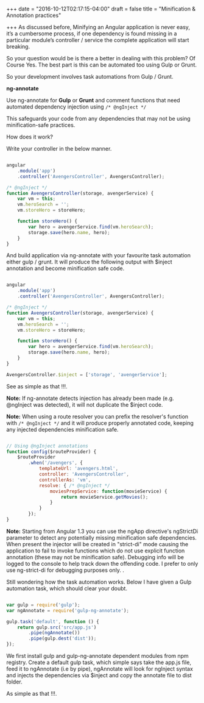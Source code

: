 +++
date = "2016-10-12T02:17:15-04:00"
draft = false
title = "Minification & Annotation practices"

+++
As discussed before, Minifying an Angular application is never easy, it’s a cumbersome process, if one dependency is found missing in a particular module’s controller / service the complete application will start breaking.

So your question would be is there a better in dealing with this problem? Of Course Yes. The best part is this can be automated too using Gulp or Grunt.

So your development involves task automations from Gulp / Grunt.

<b>ng-annotate</b>

Use ng-annotate for <b>Gulp</b> or <b>Grunt</b> and comment functions that need automated dependency injection using `/* @ngInject */`

This safeguards your code from any dependencies that may not be using minification-safe practices.

How does it work?

Write your controller in the below manner.

```javascript

angular
    .module('app')
    .controller('AvengersController', AvengersController);

/* @ngInject */
function AvengersController(storage, avengerService) {
    var vm = this;
    vm.heroSearch = '';
    vm.storeHero = storeHero;

    function storeHero() {
        var hero = avengerService.find(vm.heroSearch);
        storage.save(hero.name, hero);
    }
}


```

And build application via ng-annotate with your favourite task automation either gulp / grunt. It will produce the following output with $inject annotation and become minification safe code.

```javascript

angular
    .module('app')
    .controller('AvengersController', AvengersController);

/* @ngInject */
function AvengersController(storage, avengerService) {
    var vm = this;
    vm.heroSearch = '';
    vm.storeHero = storeHero;

    function storeHero() {
        var hero = avengerService.find(vm.heroSearch);
        storage.save(hero.name, hero);
    }
}

AvengersController.$inject = ['storage', 'avengerService'];


```

See as simple as that !!!.

<b>Note:</b> If ng-annotate detects injection has already been made (e.g. @ngInject was detected), it will not duplicate the $inject code.

<b>Note:</b> When using a route resolver you can prefix the resolver's function with `/* @ngInject */` and it will produce properly annotated code, keeping any injected dependencies minification safe.

```javascript

// Using @ngInject annotations
function config($routeProvider) {
    $routeProvider
        .when('/avengers', {
            templateUrl: 'avengers.html',
            controller: 'AvengersController',
            controllerAs: 'vm',
            resolve: { /* @ngInject */
                moviesPrepService: function(movieService) {
                    return movieService.getMovies();
                }
            }
        });
}

```

<b>Note:</b> Starting from Angular 1.3 you can use the ngApp directive's ngStrictDi parameter to detect any potentially missing minification safe dependencies. When present the injector will be created in "strict-di" mode causing the application to fail to invoke functions which do not use explicit function annotation (these may not be minification safe). Debugging info will be logged to the console to help track down the offending code. I prefer to only use ng-strict-di for debugging purposes only. <body ng-app="APP" ng-strict-di>.

Still wondering how the task automation works. Below I have given a Gulp automation task, which should clear your doubt.

```javascript

var gulp = require('gulp');
var ngAnnotate = require('gulp-ng-annotate');

gulp.task('default', function () {
    return gulp.src('src/app.js')
        .pipe(ngAnnotate())
        .pipe(gulp.dest('dist'));
});

```
We first install gulp and gulp-ng-annotate dependent modules from npm registry. Create a default gulp task, which simple says take the app.js file, feed it to ngAnnotate (i.e by pipe), ngAnnotate will look for ngInject syntax and injects the dependencies via $inject and copy the annotate file to dist folder.

As simple as that !!!.
